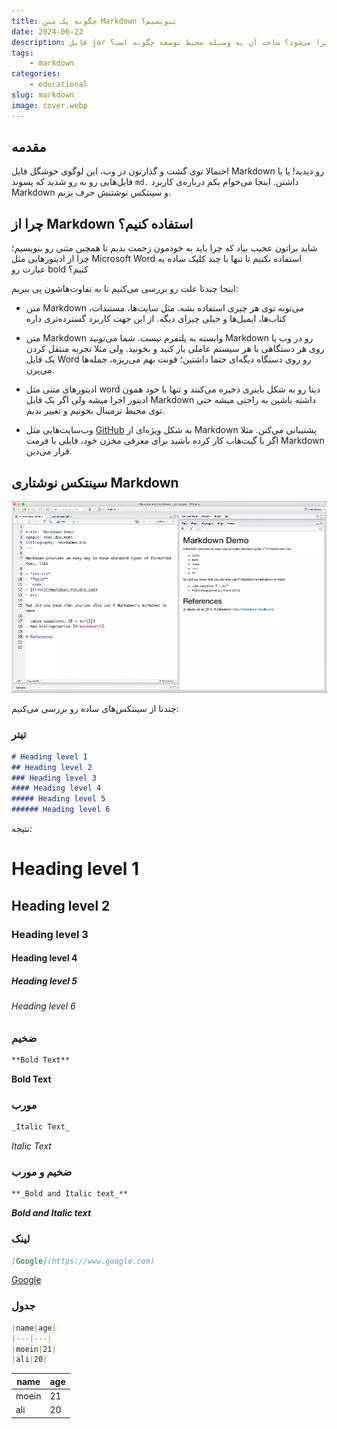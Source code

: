 ```yaml
---
title: چگونه یک متن Markdown بنویسیم؟
date: 2024-06-22
description: فایل jar چیست؟ چگونه ساخته می‌شود؟ چگونه اجرا می‌شود؟ ساخت آن به وسیله محیط توسعه چگونه است؟
tags: 
    - markdown
categories:
    - educational
slug: markdown
image: cover.webp
---
```


## مقدمه

احتمالا توی گشت و گذارتون در وب، این لوگوی خوشگل فایل Markdown رو دیدید! یا با فایل‌هایی رو به رو شدید که پسوند `md.` داشتن. اینجا می‌خوام یکم درباره‌ی کاربرد Markdown و سینتکس نوشتنش حرف بزنم.


## چرا از Markdown استفاده کنیم؟

شاید براتون عجیب بیاد که چرا باید به خودمون زحمت بدیم تا همچین متنی رو بنویسیم؛ چرا از ادیتورهایی مثل Microsoft Word استفاده نکنیم تا تنها با چند کلیک ساده یه عبارت رو bold کنیم؟

اینجا چندتا علت رو بررسی می‌کنیم تا به تفاوت‌هاشون پی ببریم:

- متن Markdown می‌تونه توی هر چیزی استفاده بشه. مثل سایت‌ها، مستندات، کتاب‌ها، ایمیل‌ها و خیلی چیزای دیگه. از این جهت کاربرد گسترده‌تری داره

- متن Markdown وابسته به پلتفرم نیست. شما می‌تونید Markdown رو در وب یا روی هر دستگاهی با هر سیستم عاملی باز کنید و بخونید. ولی مثلا تجربه منتقل کردن یک فایل Word رو روی دستگاه دیگه‌ای حتما داشتین؛ فونت بهم می‌ریزه، جمله‌ها می‌پرن.

- ادیتورهای متنی مثل word دیتا رو به شکل باینری ذخیره می‌کنند و تنها با خود همون ادیتور اجرا میشه ولی اگر یک فایل Markdown داشته باشین به راحتی میشه حتی توی محیط ترمینال بخونیم و تغییر بدیم.

- وب‌سایت‌هایی مثل [GitHub](https://github.com) به شکل ویژه‌ای از Markdown پشتیبانی می‌کنن. مثلا اگر با گیت‌هاب کار کرده باشید برای معرفی مخزن خود، فایلی با فرمت Markdown قرار می‌دین.



## سینتکس نوشتاری Markdown

![محیط یک ادیتور کد برای نوشتن متن مارک داون](syntax.webp)

چندتا از سینتکس‌های ساده رو بررسی می‌کنیم:

### تیتر

```md
# Heading level 1
## Heading level 2
### Heading level 3
#### Heading level 4
##### Heading level 5
###### Heading level 6
```

نتیجه:

# Heading level 1
## Heading level 2
### Heading level 3
#### Heading level 4
##### Heading level 5
###### Heading level 6

### ضخیم

```md
**Bold Text**
```


**Bold Text**


### مورب

```md
_Italic Text_
```


_Italic Text_


### ضخیم و مورب

```md
**_Bold and Italic text_**
```


**_Bold and Italic text_**


### لینک

```md
[Google](https://www.google.com)
```

[Google](https://www.google.com)

### جدول

```md
|name|age|
|---|---|
|moein|21|
|ali|20|
```

|name|age|
|---|---|
|moein|21|
|ali|20|

<script src="https://giscus.app/client.js"
        data-repo="ILoveBacteria/ILoveBacteria.github.io"
        data-repo-id="R_kgDOMYiXCg"
        data-category="General"
        data-category-id="DIC_kwDOMYiXCs4ChC_Y"
        data-mapping="pathname"
        data-strict="0"
        data-reactions-enabled="1"
        data-emit-metadata="0"
        data-input-position="top"
        data-theme="dark_dimmed"
        data-lang="en"
        crossorigin="anonymous"
        async>
</script>
